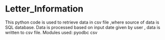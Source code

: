 # Letter_Information
This python code is used to retrieve data in csv file ,where source of data is SQL database. Data is processed based on input date given by user , data is written to csv file.
 Modules used:
pyodbc
csv 
